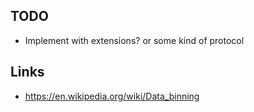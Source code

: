 
## TODO

* Implement with extensions? or some kind of protocol

## Links

* https://en.wikipedia.org/wiki/Data_binning

